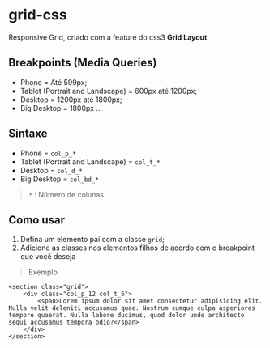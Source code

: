 # grid-css
Responsive Grid, criado com a feature do css3 **Grid Layout**

## Breakpoints (Media Queries)
* Phone = Até 599px;
* Tablet (Portrait and Landscape) = 600px até 1200px;
* Desktop = 1200px até 1800px;
* Big Desktop = 1800px ...

## Sintaxe
* Phone =  `col_p_*`
* Tablet (Portrait and Landscape) = `col_t_*`
* Desktop = `col_d_*`
* Big Desktop = `col_bd_*`

> `*` : Número de colunas 

## Como usar
1. Defina um elemento pai com a classe `grid`;
2. Adicione as classes nos elementos filhos de acordo com o breakpoint que você deseja

>Exemplo
```
<section class="grid">
    <div class="col_p_12 col_t_6">
        <span>Lorem ipsum dolor sit amet consectetur adipisicing elit. Nulla velit deleniti accusamus quae. Nostrum cumque culpa asperiores tempore quaerat. Nulla labore ducimus, quod dolor unde architecto sequi accusamus tempora odio?</span>
    </div>
</section>
```

